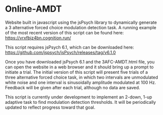 # Online-AMDT
Website built in javascript using the jsPsych library to dynamically generate a 3 alternative forced choice modulation detection task.
A running example of the most recent version of this script can be found here: https://vrxfbjz4bn.cognition.run/

This script requires jsPsych 6.1, which can be downloaded here: https://github.com/jspsych/jsPsych/releases/tag/v6.1.0

Once you have downloaded jsPsych 6.1 and the 3AFC-AMDT.html file, you can open the website in a web browser and it should bring up a prompt to initiate a trial. The initial version of this script will present five trials of a three alternative forced choice task, in which two intervals are unmodulated white noise and one interval is sinusoidally amplitude modulated at 100 Hz. Feedback will be given after each trial, although no data are saved.

This script is currently under development to implement an 2-down, 1-up adaptive task to find modulation detection thresholds.  It will be periodically updated to reflect progress toward that goal.
